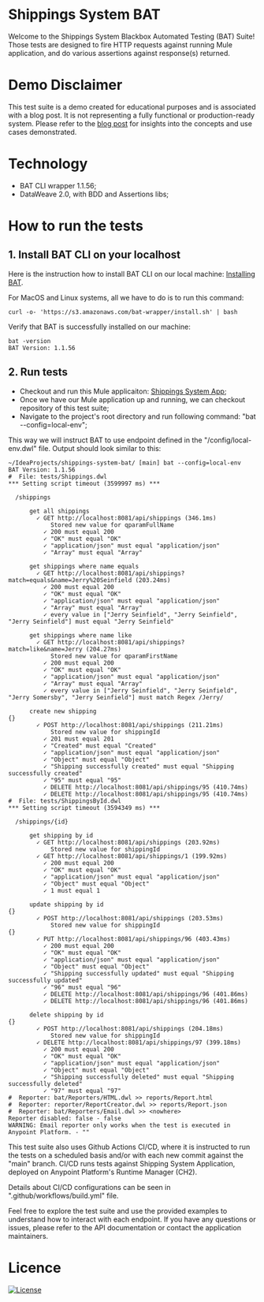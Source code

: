 # Shippings System BAT

Welcome to the Shippings System Blackbox Automated Testing (BAT) Suite! <br>
Those tests are designed to fire HTTP requests against running Mule application, and do various assertions against response(s) returned.

# Demo Disclaimer
This test suite is a demo created for educational purposes and is associated with a blog post. It is not representing a fully functional or production-ready system. 
Please refer to the [blog post](https://productdock.com/monitoring-apis-with-bat-cli/) for insights into the concepts and use cases demonstrated.

# Technology
- BAT CLI wrapper 1.1.56;
- DataWeave 2.0, with BDD and Assertions libs;

# How to run the tests
## 1. Install BAT CLI on your localhost
Here is the instruction how to install BAT CLI on our local machine: [Installing BAT](https://docs.mulesoft.com/api-functional-monitoring/bat-install-task). <br>

For MacOS and Linux systems, all we have to do is to run this command:
```
curl -o- 'https://s3.amazonaws.com/bat-wrapper/install.sh' | bash
```

Verify that BAT is successfully installed on our machine:
```
bat -version
BAT Version: 1.1.56
```

## 2. Run tests
- Checkout and run this Mule applicaiton: [Shippings System App](https://github.com/danijeldragicevic/shippings-system-app/tree/main);
- Once we have our Mule application up and running, we can checkout repository of this test suite;
- Navigate to the project's root directory and run following command: "bat --config=local-env";

This way we will instruct BAT to use endpoint defined in the "/config/local-env.dwl" file. Output should look similar to this:
```
~/IdeaProjects/shippings-system-bat/ [main] bat --config=local-env                     
BAT Version: 1.1.56
#  File: tests/Shippings.dwl
*** Setting script timeout (3599997 ms) ***
  
  /shippings
      
      get all shippings
        ✓ GET http://localhost:8081/api/shippings (346.1ms)
            Stored new value for qparamFullName
          ✓ 200 must equal 200
          ✓ "OK" must equal "OK"
          ✓ "application/json" must equal "application/json"
          ✓ "Array" must equal "Array"
      
      get shippings where name equals
        ✓ GET http://localhost:8081/api/shippings?match=equals&name=Jerry%20Seinfield (203.24ms)
          ✓ 200 must equal 200
          ✓ "OK" must equal "OK"
          ✓ "application/json" must equal "application/json"
          ✓ "Array" must equal "Array"
          ✓ every value in ["Jerry Seinfield", "Jerry Seinfield", "Jerry Seinfield"] must equal "Jerry Seinfield"
      
      get shippings where name like
        ✓ GET http://localhost:8081/api/shippings?match=like&name=Jerry (204.27ms)
            Stored new value for qparamFirstName
          ✓ 200 must equal 200
          ✓ "OK" must equal "OK"
          ✓ "application/json" must equal "application/json"
          ✓ "Array" must equal "Array"
          ✓ every value in ["Jerry Seinfield", "Jerry Seinfield", "Jerry Somersby", "Jerry Seinfield"] must match Regex /Jerry/
      
      create new shipping
{}
        ✓ POST http://localhost:8081/api/shippings (211.21ms)
            Stored new value for shippingId
          ✓ 201 must equal 201
          ✓ "Created" must equal "Created"
          ✓ "application/json" must equal "application/json"
          ✓ "Object" must equal "Object"
          ✓ "Shipping successfully created" must equal "Shipping successfully created"
          ✓ "95" must equal "95"
          ✓ DELETE http://localhost:8081/api/shippings/95 (410.74ms)
          ✓ DELETE http://localhost:8081/api/shippings/95 (410.74ms)
#  File: tests/ShippingsById.dwl
*** Setting script timeout (3594349 ms) ***
  
  /shippings/{id}
      
      get shipping by id
        ✓ GET http://localhost:8081/api/shippings (203.92ms)
            Stored new value for shippingId
        ✓ GET http://localhost:8081/api/shippings/1 (199.92ms)
          ✓ 200 must equal 200
          ✓ "OK" must equal "OK"
          ✓ "application/json" must equal "application/json"
          ✓ "Object" must equal "Object"
          ✓ 1 must equal 1
      
      update shipping by id
{}
        ✓ POST http://localhost:8081/api/shippings (203.53ms)
            Stored new value for shippingId
{}
        ✓ PUT http://localhost:8081/api/shippings/96 (403.43ms)
          ✓ 200 must equal 200
          ✓ "OK" must equal "OK"
          ✓ "application/json" must equal "application/json"
          ✓ "Object" must equal "Object"
          ✓ "Shipping successfully updated" must equal "Shipping successfully updated"
          ✓ "96" must equal "96"
          ✓ DELETE http://localhost:8081/api/shippings/96 (401.86ms)
          ✓ DELETE http://localhost:8081/api/shippings/96 (401.86ms)
      
      delete shipping by id
{}
        ✓ POST http://localhost:8081/api/shippings (204.18ms)
            Stored new value for shippingId
        ✓ DELETE http://localhost:8081/api/shippings/97 (399.18ms)
          ✓ 200 must equal 200
          ✓ "OK" must equal "OK"
          ✓ "application/json" must equal "application/json"
          ✓ "Object" must equal "Object"
          ✓ "Shipping successfully deleted" must equal "Shipping successfully deleted"
          ✓ "97" must equal "97"
#  Reporter: bat/Reporters/HTML.dwl >> reports/Report.html
#  Reporter: reporter/ReportCreator.dwl >> reports/Report.json
#  Reporter: bat/Reporters/Email.dwl >> <nowhere>
Reporter disabled: false - false
WARNING: Email reporter only works when the test is executed in Anypoint Platform. - ""
```

This test suite also uses Github Actions CI/CD, where it is instructed to run the tests on a scheduled basis and/or with each new commit against the "main" branch.
CI/CD runs tests against Shipping System Application, deployed on Anypoint Platform's Runtime Manager (CH2).

Details about CI/CD configurations can be seen in ".github/workflows/build.yml" file.

Feel free to explore the test suite and use the provided examples to understand how to interact with each endpoint. If you have any questions or issues, please refer to the API documentation or contact the application maintainers.

# Licence
[![License](https://img.shields.io/badge/License-Apache_2.0-blue.svg)](https://opensource.org/licenses/Apache-2.0)
